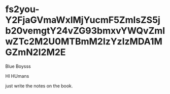 # fs2you-Y2FjaGVmaWxlMjYucmF5ZmlsZS5jb20vemgtY24vZG93bmxvYWQvZmIwZTc2M2U0MTBmM2IzYzIzMDA1MGZmN2I2M2E
Blue Boysss

HI HUmans

just write the notes on the book.
